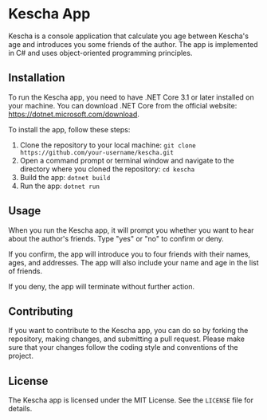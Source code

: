 # Kescha App

Kescha is a console application that calculate you age between Kescha's age and  introduces you some friends of the author. The app is implemented in C# and uses object-oriented programming principles.

## Installation

To run the Kescha app, you need to have .NET Core 3.1 or later installed on your machine. You can download .NET Core from the official website: https://dotnet.microsoft.com/download.

To install the app, follow these steps:

1. Clone the repository to your local machine: `git clone https://github.com/your-username/kescha.git`
2. Open a command prompt or terminal window and navigate to the directory where you cloned the repository: `cd kescha`
3. Build the app: `dotnet build`
4. Run the app: `dotnet run`

## Usage

When you run the Kescha app, it will prompt you whether you want to hear about the author's friends. Type "yes" or "no" to confirm or deny.

If you confirm, the app will introduce you to four friends with their names, ages, and addresses. The app will also include your name and age in the list of friends.

If you deny, the app will terminate without further action.

## Contributing

If you want to contribute to the Kescha app, you can do so by forking the repository, making changes, and submitting a pull request. Please make sure that your changes follow the coding style and conventions of the project.

## License

The Kescha app is licensed under the MIT License. See the `LICENSE` file for details.